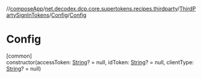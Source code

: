 //[composeApp](../../../../index.md)/[net.decodex.dcp.core.supertokens.recipes.thirdparty](../../index.md)/[ThirdPartySignInTokens](../index.md)/[Config](index.md)/[Config](-config.md)

# Config

[common]\
constructor(accessToken: [String](https://kotlinlang.org/api/latest/jvm/stdlib/kotlin/-string/index.html)? = null, idToken: [String](https://kotlinlang.org/api/latest/jvm/stdlib/kotlin/-string/index.html)? = null, clientType: [String](https://kotlinlang.org/api/latest/jvm/stdlib/kotlin/-string/index.html)? = null)
